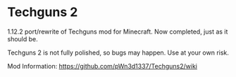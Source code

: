 # Techguns 2

1.12.2 port/rewrite of Techguns mod for Minecraft. Now completed, just as it should be.

Techguns 2 is not fully polished, so bugs may happen. Use at your own risk.

Mod Information: https://github.com/pWn3d1337/Techguns2/wiki
